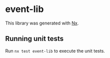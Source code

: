 # event-lib

This library was generated with [Nx](https://nx.dev).

## Running unit tests

Run `nx test event-lib` to execute the unit tests.

